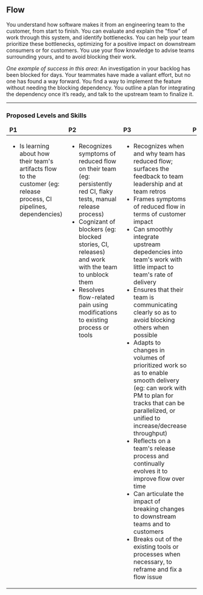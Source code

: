 ## Flow
You understand how software makes it from an engineering team to the customer, from start to finish. You can evaluate and explain the "flow" of work through this system, and identify bottlenecks. You can help your team prioritize these bottlenecks, optimizing for a positive impact on downstream consumers or for customers. You use your flow knowledge to advise teams surrounding yours, and to avoid blocking their work.

*One example of success in this area*: An investigation in your backlog has been blocked for days. Your teammates have made a valiant effort, but no one has found a way forward. You find a way to implement the feature without needing the blocking dependency. You outline a plan for integrating the dependency once it’s ready, and talk to the upstream team to finalize it.

---
### Proposed Levels and Skills
<table>
<tbody>
<thead>
<td><strong>P1</strong></td>
<td><strong>P2</strong></td>
<td><strong>P3</strong></td>
<td><strong>P4</strong></td>
</thead>
<tr>
<td valign="top"><ul>
  <li>Is learning about how their team's artifacts flow to the customer (eg: release process, CI pipelines, dependencies)</li>
</ul></td>
  
  <td valign="top">
<ul><li>Recognizes symptoms of reduced flow on their team (eg: persistently red CI, flaky tests, manual release process)</li>
  <li>Cognizant of blockers (eg: blocked stories, CI, releases) and work with the team to unblock them</li>
  <li>Resolves flow-related pain using modifications to existing process or tools</li>
  </ul></td>
  
  <td valign="top"><ul>
  <li>Recognizes when and why team has reduced flow; surfaces the feedback to team leadership and at team retros</li>
  <li>Frames symptoms of reduced flow in terms of customer impact</li>
  <li>Can smoothly integrate upstream depedencies into team's work with little impact to team's rate of delivery</li>
  <li>Ensures that their team is communicating clearly so as to avoid blocking others when possible</li>
  <li>Adapts to changes in volumes of prioritized work so as to enable smooth delivery (eg: can work with PM to plan for tracks that can be parallelized, or unified to increase/decrease throughput)</li>
  <li>Reflects on a team's release process and continually evolves it to improve flow over time</li>
  <li>Can articulate the impact of breaking changes to downstream teams and to customers</li>
  <li>Breaks out of the existing tools or processes when necessary, to reframe and fix a flow issue</li>
  </ul></td>

<td valign="top"><ul>
    <li>Recognizes systemic bottlenecks in delivering value to customers</li>
    <li>Can identify and implement processes that provide the team ongoing feedback on flow</li>
    <li>Intervenes to address systemic bottlenecks in delivering value to customers, using a variety of skill areas (e.g. technical execution/process)</li>
    <li>Has knowledge of flow across the organization, and proactively shares context to unblock teams.</li>
    <li>Applies engineering principles (rather than manual processes/toil) to improve flow</li>
    <li>Can coordinate, execute, deliver to customer on complex integrations amongst multiple teams</li>
 
 </ul>


</td>  </tbody></table>   
